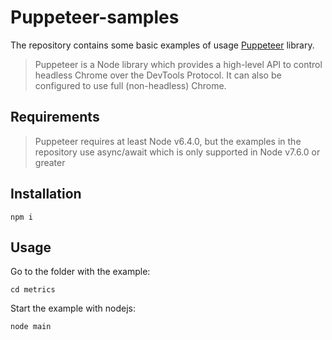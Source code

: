 # Puppeteer-samples
The repository contains some basic examples of usage [Puppeteer](https://github.com/GoogleChrome/puppeteer) library.

> Puppeteer is a Node library which provides a high-level API to control headless Chrome over the DevTools Protocol. It can also be configured to use full (non-headless) Chrome.

## Requirements
> Puppeteer requires at least Node v6.4.0, but the examples in the repository use async/await which is only supported in Node v7.6.0 or greater

## Installation
```
npm i
```

## Usage
Go to the folder with the example:
```
cd metrics
```
Start the example with nodejs:
```
node main
```
